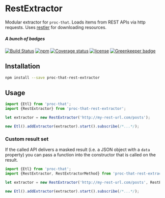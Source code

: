# RestExtractor

Modular extractor for `proc-that`. Loads items from REST APIs via http requests.
Uses [restler](https://github.com/danwrong/restler) for downloading resources.

##### A bunch of badges

[![Build Status](https://travis-ci.org/smartive/proc-that-rest-extractor.svg?maxAge=3600)](https://travis-ci.org/smartive/proc-that-rest-extractor)
[![npm](https://img.shields.io/npm/v/proc-that-rest-extractor.svg?maxAge=3600)](https://www.npmjs.com/package/proc-that-rest-extractor)
[![Coverage status](https://img.shields.io/coveralls/smartive/proc-that-rest-extractor.svg?maxAge=3600)](https://coveralls.io/github/smartive/proc-that-rest-extractor)
[![license](https://img.shields.io/github/license/smartive/proc-that-rest-extractor.svg?maxAge=2592000)](https://github.com/smartive/proc-that-rest-extractor)
[![Greenkeeper badge](https://badges.greenkeeper.io/smartive/proc-that-rest-extractor.svg)](https://greenkeeper.io/)

## Installation

```bash
npm install --save proc-that-rest-extractor
```

## Usage

```typescript
import {Etl} from 'proc-that';
import {RestExtractor} from 'proc-that-rest-extractor';

let extractor = new RestExtractor('http://my-rest-url.com/posts');

new Etl().addExtractor(extractor).start().subscribe(/*...*/);
```

### Custom result set

If the called API delivers a masked result (i.e. a JSON object with a `data` property)
you can pass a function into the constructor that is called on the result.

```typescript
import {Etl} from 'proc-that';
import {RestExtractor, RestExtractorMethod} from 'proc-that-rest-extractor';

let extractor = new RestExtractor('http://my-rest-url.com/posts', RestExtractorMethod.Get, result => result.data);

new Etl().addExtractor(extractor).start().subscribe(/*...*/);
```
